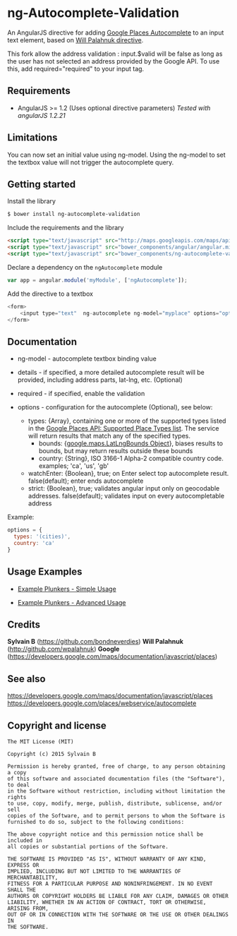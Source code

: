 # ng-Autocomplete-Validation

An AngularJS directive for adding [Google Places Autocomplete](https://developers.google.com/places/webservice/autocomplete) 
to an input text element, based on [Will Palahnuk directive](http://github.com/wpalahnuk/ngAutocomplete). 

This fork allow the address validation : input.$valid will be false as long as the user has not selected an address provided 
by the Google API. To use this, add required="required" to your input tag.

 
## Requirements

+ AngularJS >= 1.2 (Uses optional directive parameters) _Tested with angularJS 1.2.21_
 
 
## Limitations

You can now set an initial value using ng-model. Using the ng-model to set the textbox value will not trigger the autocomplete query.


## Getting started

Install the library
```bash
$ bower install ng-autocomplete-validation
```

Include the requirements and the library
```html
<script type="text/javascript" src="http://maps.googleapis.com/maps/api/js?libraries=places&sensor=false"></script>
<script type="text/javascript" src="bower_components/angular/angular.min.js"></script>
<script type="text/javascript" src="bower_components/ng-autocomplete-validation/dist/ngAutocomplete.min.js"></script>
```

Declare a dependency on the `ngAutocomplete` module
``` javascript
var app = angular.module('myModule', ['ngAutocomplete']);
```

Add the directive to a textbox

``` javascript
<form>
    <input type="text"  ng-autocomplete ng-model="myplace" options="options" details="details" required="required"/>
</form>
```

## Documentation

+ ng-model - autocomplete textbox binding value

+ details - if specified, a more detailed autocomplete result will be provided, including address parts, lat-lng, etc. (Optional)

+ required - if specified, enable the validation

+ options - configuration for the autocomplete (Optional), see below:

  + types:              {Array}, containing one or more of the supported types listed in the [Google Places API: Supported Place Types list](https://developers.google.com/places/supported_types). The service will return results that match any of the specified types.
	+ bounds:             {[google.maps.LatLngBounds Object](https://developers.google.com/maps/documentation/javascript/reference#LatLngBounds)}, biases results to bounds, but may return results outside these bounds
	+ country:            {String}, ISO 3166-1 Alpha-2 compatible country code. examples; 'ca', 'us', 'gb'
  + watchEnter:         {Boolean}, true; on Enter select top autocomplete result. false(default); enter ends autocomplete
  + strict:             {Boolean}, true; validates angular input only on geocodable addresses. false(default); validates input on every autocompletable address

Example: 
``` javascript
options = {
  types: '(cities)',
  country: 'ca'
}
```

## Usage Examples

+ [Example Plunkers - Simple Usage](http://plnkr.co/edit/GE34ojss9xMGm0024FvM?p=preview)

+ [Example Plunkers - Advanced Usage](http://plnkr.co/edit/GF3nM3XfYX9El2w11pGo?p=preview)


## Credits

**Sylvain B** (https://github.com/bondneverdies)
**Will Palahnuk** (http://github.com/wpalahnuk)
**Google** (https://developers.google.com/maps/documentation/javascript/places)


## See also
 
 https://developers.google.com/maps/documentation/javascript/places
 https://developers.google.com/places/webservice/autocomplete

## Copyright and license

    The MIT License (MIT)

	Copyright (c) 2015 Sylvain B

	Permission is hereby granted, free of charge, to any person obtaining a copy
	of this software and associated documentation files (the "Software"), to deal
	in the Software without restriction, including without limitation the rights
	to use, copy, modify, merge, publish, distribute, sublicense, and/or sell
	copies of the Software, and to permit persons to whom the Software is
	furnished to do so, subject to the following conditions:

	The above copyright notice and this permission notice shall be included in
	all copies or substantial portions of the Software.

	THE SOFTWARE IS PROVIDED "AS IS", WITHOUT WARRANTY OF ANY KIND, EXPRESS OR
	IMPLIED, INCLUDING BUT NOT LIMITED TO THE WARRANTIES OF MERCHANTABILITY,
	FITNESS FOR A PARTICULAR PURPOSE AND NONINFRINGEMENT. IN NO EVENT SHALL THE
	AUTHORS OR COPYRIGHT HOLDERS BE LIABLE FOR ANY CLAIM, DAMAGES OR OTHER
	LIABILITY, WHETHER IN AN ACTION OF CONTRACT, TORT OR OTHERWISE, ARISING FROM,
	OUT OF OR IN CONNECTION WITH THE SOFTWARE OR THE USE OR OTHER DEALINGS IN
	THE SOFTWARE.

